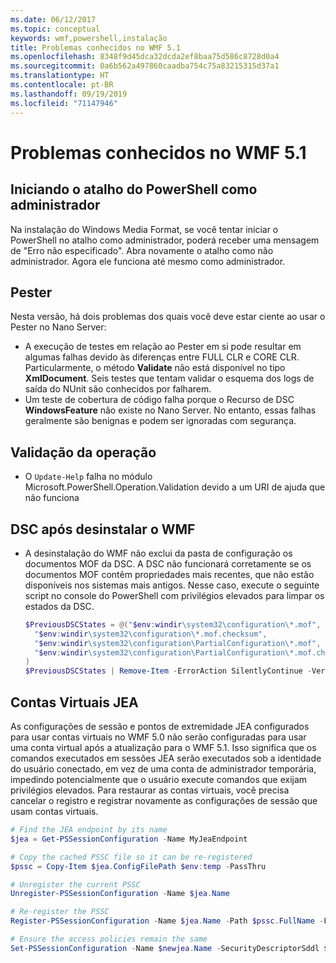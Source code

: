 ```yaml
---
ms.date: 06/12/2017
ms.topic: conceptual
keywords: wmf,powershell,instalação
title: Problemas conhecidos no WMF 5.1
ms.openlocfilehash: 8348f9d45dca32dcda2ef8baa75d586c8728d0a4
ms.sourcegitcommit: 0a6b562a497860caadba754c75a83215315d37a1
ms.translationtype: HT
ms.contentlocale: pt-BR
ms.lasthandoff: 09/19/2019
ms.locfileid: "71147946"
---
```

# <a name="known-issues-in-wmf-51"></a>Problemas conhecidos no WMF 5.1

## <a name="starting-powershell-shortcut-as-administrator"></a>Iniciando o atalho do PowerShell como administrador

Na instalação do Windows Media Format, se você tentar iniciar o PowerShell no atalho como administrador, poderá receber uma mensagem de "Erro não especificado". Abra novamente o atalho como não administrador. Agora ele funciona até mesmo como administrador.

## <a name="pester"></a>Pester

Nesta versão, há dois problemas dos quais você deve estar ciente ao usar o Pester no Nano Server:

- A execução de testes em relação ao Pester em si pode resultar em algumas falhas devido às diferenças entre FULL CLR e CORE CLR. Particularmente, o método **Validate** não está disponível no tipo **XmlDocument**. Seis testes que tentam validar o esquema dos logs de saída do NUnit são conhecidos por falharem.
- Um teste de cobertura de código falha porque o Recurso de DSC **WindowsFeature** não existe no Nano Server. No entanto, essas falhas geralmente são benignas e podem ser ignoradas com segurança.

## <a name="operation-validation"></a>Validação da operação

- O `Update-Help` falha no módulo Microsoft.PowerShell.Operation.Validation devido a um URI de ajuda que não funciona

## <a name="dsc-after-uninstall-wmf"></a>DSC após desinstalar o WMF

- A desinstalação do WMF não exclui da pasta de configuração os documentos MOF da DSC. A DSC não funcionará corretamente se os documentos MOF contêm propriedades mais recentes, que não estão disponíveis nos sistemas mais antigos. Nesse caso, execute o seguinte script no console do PowerShell com privilégios elevados para limpar os estados da DSC.

  ```powershell
  $PreviousDSCStates = @("$env:windir\system32\configuration\*.mof",
    "$env:windir\system32\configuration\*.mof.checksum",
    "$env:windir\system32\configuration\PartialConfiguration\*.mof",
    "$env:windir\system32\configuration\PartialConfiguration\*.mof.checksum"
  )
  $PreviousDSCStates | Remove-Item -ErrorAction SilentlyContinue -Verbose
  ```

## <a name="jea-virtual-accounts"></a>Contas Virtuais JEA

As configurações de sessão e pontos de extremidade JEA configurados para usar contas virtuais no WMF 5.0 não serão configuradas para usar uma conta virtual após a atualização para o WMF 5.1. Isso significa que os comandos executados em sessões JEA serão executados sob a identidade do usuário conectado, em vez de uma conta de administrador temporária, impedindo potencialmente que o usuário execute comandos que exijam privilégios elevados. Para restaurar as contas virtuais, você precisa cancelar o registro e registrar novamente as configurações de sessão que usam contas virtuais.

```powershell
# Find the JEA endpoint by its name
$jea = Get-PSSessionConfiguration -Name MyJeaEndpoint

# Copy the cached PSSC file so it can be re-registered
$pssc = Copy-Item $jea.ConfigFilePath $env:temp -PassThru

# Unregister the current PSSC
Unregister-PSSessionConfiguration -Name $jea.Name

# Re-register the PSSC
Register-PSSessionConfiguration -Name $jea.Name -Path $pssc.FullName -Force

# Ensure the access policies remain the same
Set-PSSessionConfiguration -Name $newjea.Name -SecurityDescriptorSddl $jea.SecurityDescriptorSddl
```